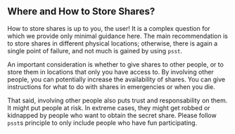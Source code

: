 ## Where and How to Store Shares?

How to store shares is up to you, the user! It is a complex question for which
we provide only minimal guidance here. The main recommendation is to store
shares in different physical locations; otherwise, there is again a single point
of failure, and not much is gained by using `psst`.

An important consideration is whether to give shares to other people, or to
store them in locations that only you have access to. By involving other people,
you can potentially increase the availability of shares. You can give
instructions for what to do with shares in emergencies or when you die.

That said, involving other people also puts trust and responsability on them. It
might put people at risk. In extreme cases, they might get robbed or kidnapped
by people who want to obtain the secret share. Please follow `psst`s principle
to only include people who have fun participating.
